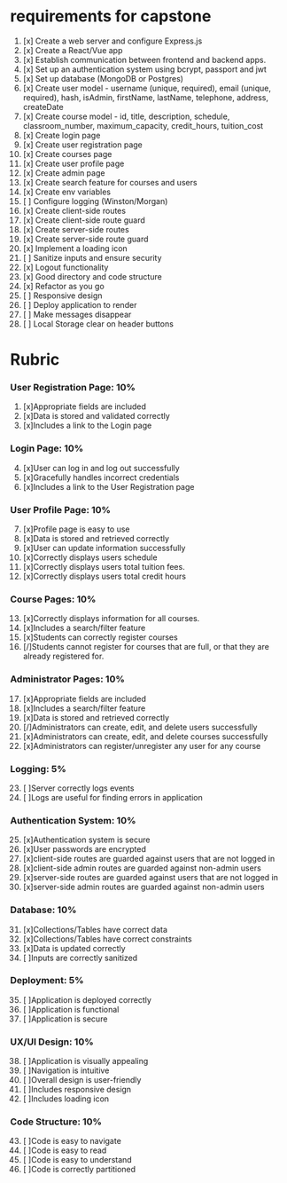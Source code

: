 # requirements for capstone

1. [x] Create a web server and configure Express.js
2. [x] Create a React/Vue app
3. [x] Establish communication between frontend and backend apps.
4. [x] Set up an authentication system using bcrypt, passport and jwt
5. [x] Set up database (MongoDB or Postgres)
6. [x] Create user model - username (unique, required), email (unique, required), hash, isAdmin, firstName, lastName, telephone, address, createDate
7. [x] Create course model - id, title, description, schedule, classroom_number, maximum_capacity, credit_hours, tuition_cost
8. [x] Create login page
9. [x] Create user registration page
10. [x] Create courses page
11. [x] Create user profile page
12. [x] Create admin page
13. [x] Create search feature for courses and users
14. [x] Create env variables
15. [ ] Configure logging (Winston/Morgan)
16. [x] Create client-side routes
17. [x] Create client-side route guard
18. [x] Create server-side routes
19. [x] Create server-side route guard
20. [x] Implement a loading icon
21. [ ] Sanitize inputs and ensure security
22. [x] Logout functionality
23. [x] Good directory and code structure
24. [x] Refactor as you go
25. [ ] Responsive design
26. [ ] Deploy application to render
27. [ ] Make messages disappear
28. [ ] Local Storage clear on header buttons

# Rubric

### User Registration Page: 10%

1. [x]Appropriate fields are included
2. [x]Data is stored and validated correctly
3. [x]Includes a link to the Login page

### Login Page: 10%

4. [x]User can log in and log out successfully
5. [x]Gracefully handles incorrect credentials
6. [x]Includes a link to the User Registration page

### User Profile Page: 10%

7. [x]Profile page is easy to use
8. [x]Data is stored and retrieved correctly
9. [x]User can update information successfully
10. [x]Correctly displays users schedule
11. [x]Correctly displays users total tuition fees.
12. [x]Correctly displays users total credit hours

### Course Pages: 10%

13. [x]Correctly displays information for all courses.
14. [x]Includes a search/filter feature
15. [x]Students can correctly register courses
16. [/]Students cannot register for courses that are full, or that they are already registered for.

### Administrator Pages: 10%

17. [x]Appropriate fields are included
18. [x]Includes a search/filter feature
19. [x]Data is stored and retrieved correctly
20. [/]Administrators can create, edit, and delete users successfully
21. [x]Administrators can create, edit, and delete courses successfully
22. [x]Administrators can register/unregister any user for any course

### Logging: 5%

23. [ ]Server correctly logs events
24. [ ]Logs are useful for finding errors in application

### Authentication System: 10%

25. [x]Authentication system is secure
26. [x]User passwords are encrypted
27. [x]client-side routes are guarded against users that are not logged in
28. [x]client-side admin routes are guarded against non-admin users
29. [x]server-side routes are guarded against users that are not logged in
30. [x]server-side admin routes are guarded against non-admin users

### Database: 10%

31. [x]Collections/Tables have correct data
32. [x]Collections/Tables have correct constraints
33. [x]Data is updated correctly
34. [ ]Inputs are correctly sanitized

### Deployment: 5%

35. [ ]Application is deployed correctly
36. [ ]Application is functional
37. [ ]Application is secure

### UX/UI Design: 10%

38. [ ]Application is visually appealing
39. [ ]Navigation is intuitive
40. [ ]Overall design is user-friendly
41. [ ]Includes responsive design
42. [ ]Includes loading icon

### Code Structure: 10%

43. [ ]Code is easy to navigate
44. [ ]Code is easy to read
45. [ ]Code is easy to understand
46. [ ]Code is correctly partitioned
